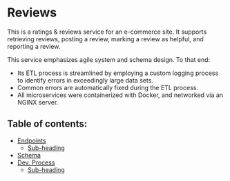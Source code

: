 # Reviews
This is a ratings & reviews service for an e-commerce site. It supports retrieving reviews, posting a review, marking a review as helpful, and reporting a review.

This service emphasizes agile system and schema design. To that end: 
- Its ETL process is streamlined by employing a custom logging process to identify errors in exceedingly large data sets. 
- Common errors are automatically fixed during the ETL process.
- All microservices were containerized with Docker, and networked via an NGINX server.

## Table of contents:
- [Endpoints](#Endpoints)
  * [Sub-heading](#sub-heading)
- [Schema](#Schema)
- [Dev. Process](#Development)
  * [Sub-heading](#sub-heading-2)
